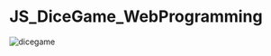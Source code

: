 # JS_DiceGame_WebProgramming

![dicegame](https://user-images.githubusercontent.com/61083107/135771412-d264ff51-676b-4e44-a4f6-1a970c6d4c47.jpg)
